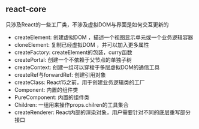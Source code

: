 ## react-core

只涉及React的一些工厂类，不涉及虚拟DOM与界面是如何交互更新的

* createElement: 创建虚拟DOM ，描述一个视图显示单元或一个业务逻辑容器
* cloneElement: 复制已经虚拟DOM ，并可以加入更多属性
* createFactory: createElement的包装，curry函数
* createPortal: 创建一个不依赖于父节点的单独子树
* createContext: 创建一组可以穿梭于多层虚拟DOM的通信工具
* createRef与forwardRef: 创建引用对象
* createClass: React15之前，用于创建业务逻辑类的工厂
* Component: 内置的组件类
* PureComponent: 内置的组件类
* Children: 一组用来操作props.chilren的工具集合
* createRenderer: React内部的渲染对象，用户需要针对不同的底层重写部分接口
